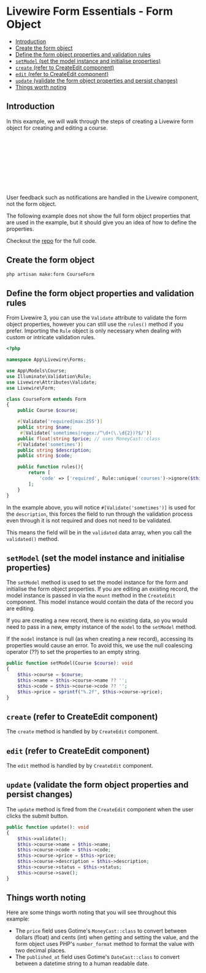 # Livewire Form Essentials - Form Object


<!-- TOC -->

- [Introduction](#introduction)
- [Create the form object](#create-the-form-object)
- [Define the form object properties and validation rules](#define-the-form-object-properties-and-validation-rules)
- [`setModel` (set the model instance and initialise properties)](#setmodel-set-the-model-instance-and-initialise-properties)
- [`create` (refer to CreateEdit component)](#create-refer-to-createedit-component)
- [`edit` (refer to CreateEdit component)](#edit-refer-to-createedit-component)
- [`update` (validate the form object properties and persist changes)](#update-validate-the-form-object-properties-and-persist-changes)
- [Things worth noting](#things-worth-noting)

<!-- /TOC -->
<a id="markdown-introduction" name="introduction"></a>

## Introduction

In this example, we will walk through the steps of creating a Livewire form object for creating
and editing a course.

<div class="bx info flex va-c">
    <svg class="icon wh-3 fs0 mr"><use xlink:href="/svg/naykel-ui.svg#info"></use></svg>
    <div>User feedback such as notifications are handled in the Livewire component, not the form object.</div>
</div>

The following example does not show the full form object properties that are used in the example,
but it should give you an idea of how to define the properties.

Checkout the [repo](https://github.com/naykel76/dev_crud/commit/eb497bd6080b747fc4bab6bcee4d36f1d4f917ff#diff-68baa51dd9de7b37358d6f72bb277577f4d7092437d6dc25874d2cdf3f21dc55) for the full code.

<a id="markdown-create-the-form-object" name="create-the-form-object"></a>

## Create the form object

```bash
php artisan make:form CourseForm
```

<a id="markdown-define-the-form-object-properties-and-validation-rules" name="define-the-form-object-properties-and-validation-rules"></a>

## Define the form object properties and validation rules

From Livewire 3, you can use the `Validate` attribute to validate the form object properties,
however you can still use the `rules()` method if you prefer. Importing the `Rule` object is only
necessary when dealing with custom or intricate validation rules.

```php
<?php

namespace App\Livewire\Forms;

use App\Models\Course;
use Illuminate\Validation\Rule;
use Livewire\Attributes\Validate;
use Livewire\Form;

class CourseForm extends Form
{
    public Course $course;

    #[Validate('required|max:255')]
    public string $name;
     #[Validate('sometimes|regex:/^\d+(\.\d{2})?$/')]
    public float|string $price; // uses MoneyCast::class
    #[Validate('sometimes')]
    public string $description;
    public string $code;

    public function rules(){
        return [
            'code' => ['required', Rule::unique('courses')->ignore($this->course)],
        ];
    }
}
```

In the example above, you will notice `#[Validate('sometimes')]` is used for the `description`,
this forces the field to run through the validation process even through it is not required and
does not need to be validated.

This means the field will be in the `validated` data array, when you call the `validated()` method.


<a id="markdown-setmodel-set-the-model-instance-and-initialise-properties" name="setmodel-set-the-model-instance-and-initialise-properties"></a>

## `setModel` (set the model instance and initialise properties)

The `setModel` method is used to set the model instance for the form and initialise the form
object properties. If you are editing an existing record, the model instance is passed in via the
`mount` method in the `CreateEdit` component. This model instance would contain the data of the
record you are editing.

If you are creating a new record, there is no existing data, so you would need to pass in a new,
empty instance of the `model` to the `setModel` method.

If the `model` instance is null (as when creating a new record), accessing its properties would
cause an error. To avoid this, we use the  null coalescing operator (??) to set the properties to
an empty string.

```php
public function setModel(Course $course): void
{
    $this->course = $course;
    $this->name = $this->course->name ?? '';
    $this->code = $this->course->code ?? '';
    $this->price = sprintf("%.2f", $this->course->price);
}
```

<a id="markdown-create-refer-to-createedit-component" name="create-refer-to-createedit-component"></a>

## `create` (refer to CreateEdit component)

The `create` method is handled by by `CreateEdit` component.

<a id="markdown-edit-refer-to-createedit-component" name="edit-refer-to-createedit-component"></a>

## `edit` (refer to CreateEdit component)

The `edit` method is handled by by `CreateEdit` component.

<a id="markdown-update-validate-the-form-object-properties-and-persist-changes" name="update-validate-the-form-object-properties-and-persist-changes"></a>

## `update` (validate the form object properties and persist changes)

The `update` method is fired from the `CreateEdit` component when the user clicks the submit button.

```php
public function update(): void
{
    $this->validate();
    $this->course->name = $this->name;
    $this->course->code = $this->code;
    $this->course->price = $this->price;
    $this->course->description = $this->description;
    $this->course->status = $this->status;
    $this->course->save();
}
```

<a id="markdown-things-worth-noting" name="things-worth-noting"></a>

## Things worth noting

Here are some things worth noting that you will see throughout this example:

- The `price` field uses Gotime's `MoneyCast::class` to convert between dollars (float) and cents
  (int) when getting and setting the value, and the form object uses PHP's `number_format` method
  to format the value with two decimal places.
- The `published_at` field uses Gotime's `DateCast::class` to convert between a datetime string to
  a human readable date.
